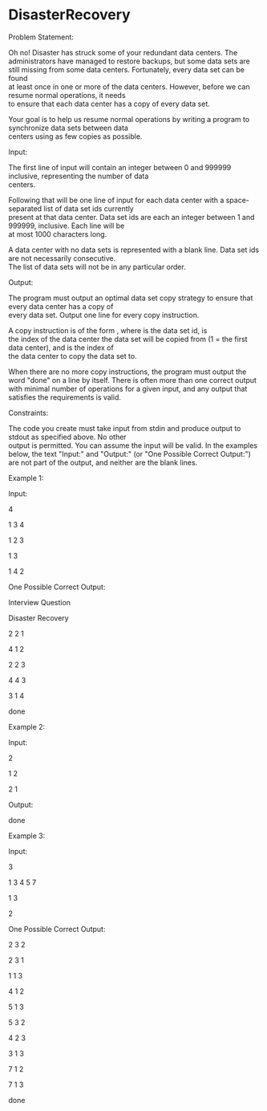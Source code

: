 # DisasterRecovery

Problem	Statement:

Oh	no!	Disaster	has	struck	some	of	your redundant	data	centers.	The	administrators	have	managed	to	restore	
backups,	but	some	data	sets	are	still	missing	from	some	data	centers.	Fortunately,	every	data	set	can	be	found	
at	least	once	in	one	or	more	of	the	data	centers.	However,	before	we can	resume	normal	operations,	it	needs	
to	ensure	that	each	data	center	has	a	copy	of	every	data	set.

Your	goal	is	to	help us resume	normal	operations	by	writing	a	program	to	synchronize	data	sets	between	data	
centers	using	as	few	copies	as	possible.

Input:

The	first	line	of	input	will	contain	an	integer	between	0	and	999999	inclusive,	representing	the	number	of	data	
centers.

Following	that	will	be	one	line	of	input	for	each	data	center	with	a	space-separated	list	of	data	set	ids	currently	
present	at	that	data	center.	Data	set	ids	are	each	an	integer	between	1	and	999999,	inclusive.	Each	line	will	be	
at	most	1000	characters	long.

A	data	center	with	no	data	sets	is	represented	with	a	blank	line.	Data	set	ids	are	not	necessarily	consecutive.	
The	list	of	data	sets	will	not	be	in	any	particular	order.

Output:

The	program	must	output	an	optimal	data	set	copy	strategy to	ensure	that	every	data	center	has	a	copy	of	
every	data set.	Output	one	line	for	every	copy	instruction.

A	copy	instruction	is	of	the	form	<data-set-id>	<from>	<to>,	where	<data-set-id>	is	the	data	set	id,	<from>	is	
the	index	of	the	data	center	the	data	set	will	be	copied	from	(1	=	the	first	data	center),	and	<to>	is	the	index	of	
the	data	center	to	copy	the	data	set	to.

When	there	are	no	more	copy	instructions,	the	program	must	output	the	word	"done"	on	a	line	by	itself.
There	is	often	more	than	one	correct	output	with	minimal	number	of	operations	for	a	given	input,	and	any	
output	that	satisfies	the	requirements	is	valid.

Constraints:

The	code	you	create must	take	input	from	stdin	and	produce	output	to	stdout	as	specified	above.	No	other	
output	is	permitted.	You	can	assume	the	input	will	be	valid.	In	the	examples	below,	the	text	"Input:"	and	
"Output:"	(or	"One	Possible	Correct	Output:")	are	not	part of	the	output,	and	neither	are	the	blank	lines.

Example	1:

Input:

4

1	3	4

1	2	3

1	3

1	4 2

One	Possible	Correct	Output:

Interview	Question

Disaster	Recovery

2	2	1

4	1	2

2	2	3

4	4	3

3	1	4

done

Example	2:

Input:

2

1	2

2	1

Output:

done

Example	3:

Input:

3

1	3	4	5	7

1	3

2

One	Possible	Correct	Output:

2	3	2

2	3	1

1	1	3

4	1	2

5	1	3

5	3	2

4	2	3

3	1	3

7	1	2

7	1	3

done
